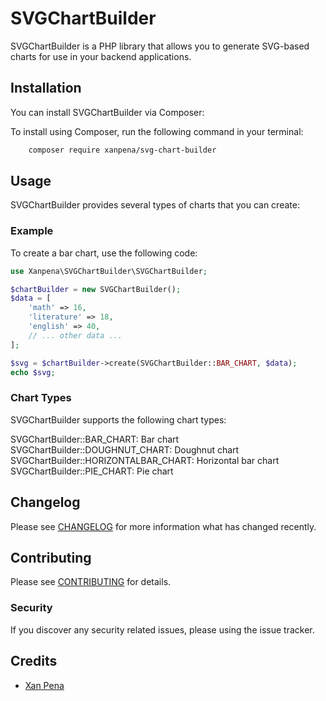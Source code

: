 # SVGChartBuilder

SVGChartBuilder is a PHP library that allows you to generate SVG-based charts for use in your backend applications.

## Installation

You can install SVGChartBuilder via Composer:

To install using Composer, run the following command in your terminal:

```bash
    composer require xanpena/svg-chart-builder
```

## Usage

SVGChartBuilder provides several types of charts that you can create:

### Example

To create a bar chart, use the following code:

```php
use Xanpena\SVGChartBuilder\SVGChartBuilder;

$chartBuilder = new SVGChartBuilder();
$data = [
    'math' => 16,
    'literature' => 18,
    'english' => 40,
    // ... other data ...
];

$svg = $chartBuilder->create(SVGChartBuilder::BAR_CHART, $data);
echo $svg;
```

### Chart Types
SVGChartBuilder supports the following chart types:

SVGChartBuilder::BAR_CHART: Bar chart
SVGChartBuilder::DOUGHNUT_CHART: Doughnut chart
SVGChartBuilder::HORIZONTALBAR_CHART: Horizontal bar chart
SVGChartBuilder::PIE_CHART: Pie chart


## Changelog

Please see [CHANGELOG](CHANGELOG.md) for more information what has changed recently.

## Contributing

Please see [CONTRIBUTING](CONTRIBUTING.md) for details.

### Security

If you discover any security related issues, please using the issue tracker.

## Credits

- [Xan Pena](https://github.com/xanpena)
